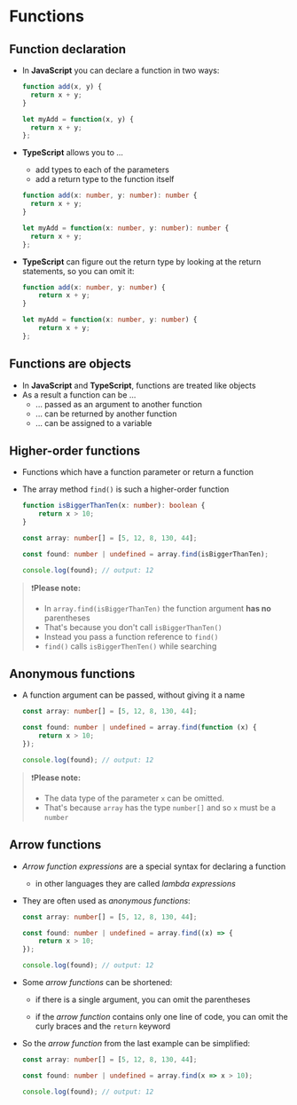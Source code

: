 # Functions

## Function declaration

- In **JavaScript** you can declare a function in two ways:

  ```javascript [0|1-3|5-7]
  function add(x, y) {
  	return x + y;
  }
  
  let myAdd = function(x, y) {
  	return x + y;
  };
  ```
  <!---->

- **TypeScript** allows you to ... 

  - add types to each of the parameters 
  - add a return type to the function itself

  ```typescript [1-3|5-7]
  function add(x: number, y: number): number {
  	return x + y;
  }
  
  let myAdd = function(x: number, y: number): number {
  	return x + y;
  };
  ```

<!---->

- **TypeScript** can figure out the return type by looking at the return statements, so you can omit it:

  ```typescript [0|1-3|5-7]
  function add(x: number, y: number) {
      return x + y;
  }
  
  let myAdd = function(x: number, y: number) {
      return x + y;
  };
  ```

## Functions are objects

- In **JavaScript** and **TypeScript**, functions are treated like objects
- As a result a function can be ...
  - ... passed as an argument to another function
  - ... can be returned by another function
  - ... can be assigned to a variable

## Higher-order functions

- Functions which have a function parameter or return a function

- The array method `find()` is such a higher-order function

  ```typescript [0|1-3|5|7|9]
  function isBiggerThanTen(x: number): boolean {
      return x > 10;
  }
  
  const array: number[] = [5, 12, 8, 130, 44];
  
  const found: number | undefined = array.find(isBiggerThanTen);
  
  console.log(found); // output: 12
  ```

<!---->

> ❗**Please note:** 
> - In `array.find(isBiggerThanTen)` the function argument  **has no** parentheses
> - That's because you don't call `isBiggerThanTen()`
> - Instead you pass a function reference to `find()`
> - `find()` calls `isBiggerThenTen()` while searching 

## Anonymous functions

- A function argument can be passed, without giving it a name

  ```typescript [0|3-5]
  const array: number[] = [5, 12, 8, 130, 44];
  
  const found: number | undefined = array.find(function (x) {
      return x > 10;
  });
  
  console.log(found); // output: 12
  ```

> ❗__Please note:__ 
>
> - The data type of the parameter `x` can be omitted.
> - That's because `array` has the type `number[]` and so `x` must be a `number`

## Arrow functions

- _Arrow function expressions_ are a special syntax for declaring a function
  - in other languages they are called _lambda expressions_
  
- They are often used as _anonymous functions_:

  ```typescript [0|3-5]
  const array: number[] = [5, 12, 8, 130, 44];
  
  const found: number | undefined = array.find((x) => {
      return x > 10;
  });
  
  console.log(found); // output: 12
  ```

<!---->

- Some _arrow functions_ can be shortened:

  - if there is a single argument, you can omit the parentheses

  - if the _arrow function_ contains only one line of code, you can omit the curly braces and the `return` keyword


- So the *arrow function* from the last example can be simplified:

  ```typescript [0|3]
  const array: number[] = [5, 12, 8, 130, 44];
  
  const found: number | undefined = array.find(x => x > 10);
  
  console.log(found); // output: 12
  ```



